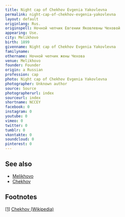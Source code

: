 ```yaml
---
title: Night cap of Chekhov Evgenia Yakovlevna
permalink: night-cap-of-chekhov-evgenia-yakovlevna
layout: default
originlang: Rus.
originspell: Ночной чепчик Евгении Яковлевны Чеховой
appearing: Use.
city: Melikhovo
birth: 1899
givenname: Night cap of Chekhov Evgenia Yakovlevna
familyname:
othername: Ночной чепчик жены Чехова
venue: Melikhovo
founder: Founder
origin: a Russian
profession: cap
photo: Night cap of Chekhov Evgenia Yakovlevna
photographer: Unknown author
source: Source
photographerurl: index
sourceurl: index
shortname: NCCEY
facebook: 0
instagram: 0
youtube: 0
vimeo: 0
twitter: 0
tumblr: 0
vkontakte: 0
soundcloud: 0
pinterest: 0
---
```


<!---
To edit top block see
icon "Meta Data"
on right menu
Full edit instructions
indexmod.gq/edit
-->

## See also

+ [Melikhovo](index)
+ [Chekhov](index)

## Footnotes

[[1]](#a1) <span id="f1"></span> [Chekhov (Wikipedia)](index)
